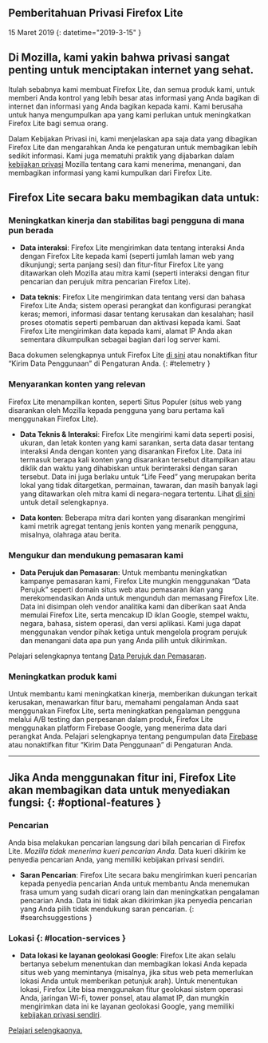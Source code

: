 ## <span class="privacy-header-firefox-lite">Pemberitahuan Privasi</span> <span class="privacy-header-policy">Firefox Lite</span>

15 Maret 2019
{: datetime="2019-3-15" }

## Di Mozilla, kami yakin bahwa privasi sangat penting untuk menciptakan internet yang sehat.

Itulah sebabnya kami membuat Firefox Lite, dan semua produk kami, untuk memberi Anda kontrol yang lebih besar atas informasi yang Anda bagikan di internet dan informasi yang Anda bagikan kepada kami. Kami berusaha untuk hanya mengumpulkan apa yang kami perlukan untuk meningkatkan Firefox Lite bagi semua orang.
 
Dalam Kebijakan Privasi ini, kami menjelaskan apa saja data yang dibagikan Firefox Lite dan mengarahkan Anda ke pengaturan untuk membagikan lebih sedikit informasi. Kami juga mematuhi praktik yang dijabarkan dalam [kebijakan privasi](https://www.mozilla.org/privacy/) Mozilla tentang cara kami menerima, menangani, dan membagikan informasi yang kami kumpulkan dari Firefox Lite.

## Firefox Lite secara baku membagikan data untuk:

### Meningkatkan kinerja dan stabilitas bagi pengguna di mana pun berada

* __Data interaksi__: Firefox Lite mengirimkan data tentang interaksi Anda dengan Firefox Lite kepada kami (seperti jumlah laman web yang dikunjungi; serta panjang sesi) dan fitur-fitur Firefox Lite yang ditawarkan oleh Mozilla atau mitra kami (seperti interaksi dengan fitur pencarian dan perujuk mitra pencarian Firefox Lite).

* __Data teknis__: Firefox Lite mengirimkan data tentang versi dan bahasa Firefox Lite Anda; sistem operasi perangkat dan konfigurasi perangkat keras; memori, informasi dasar tentang kerusakan dan kesalahan; hasil proses otomatis seperti pembaruan dan aktivasi kepada kami.  Saat Firefox Lite mengirimkan data kepada kami, alamat IP Anda akan sementara dikumpulkan sebagai bagian dari log server kami.  

Baca dokumen selengkapnya untuk Firefox Lite [di sini](https://support.mozilla.org/kb/send-usage-data-firefox-mobile-devices) atau nonaktifkan fitur “Kirim Data Penggunaan” di Pengaturan Anda.
{: #telemetry }

### Menyarankan konten yang relevan

Firefox Lite menampilkan konten, seperti Situs Populer (situs web yang disarankan oleh Mozilla kepada pengguna yang baru pertama kali menggunakan Firefox Lite).

* __Data Teknis & Interaksi__: Firefox Lite mengirimi kami data seperti posisi, ukuran, dan letak konten yang kami sarankan, serta data dasar tentang interaksi Anda dengan konten yang disarankan Firefox Lite. Data ini termasuk berapa kali konten yang disarankan tersebut ditampilkan atau diklik dan waktu yang dihabiskan untuk berinteraksi dengan saran tersebut. Data ini juga berlaku untuk “Life Feed” yang merupakan berita lokal yang tidak ditargetkan, permainan, tawaran, dan masih banyak lagi yang ditawarkan oleh mitra kami di negara-negara tertentu. Lihat [di sini](https://support.mozilla.org/kb/life-feed-firefox-lite) untuk detail selengkapnya.

* __Data konten__: Beberapa mitra dari konten yang disarankan mengirimi kami metrik agregat tentang jenis konten yang menarik pengguna, misalnya, olahraga atau berita.

### Mengukur dan mendukung pemasaran kami

* __Data Perujuk dan Pemasaran__: Untuk membantu meningkatkan kampanye pemasaran kami, Firefox Lite mungkin menggunakan “Data Perujuk” seperti domain situs web atau pemasaran iklan yang merekomendasikan Anda untuk mengunduh dan memasang Firefox Lite. Data ini disimpan oleh vendor analitika kami dan diberikan saat Anda memulai Firefox Lite, serta mencakup ID iklan Google, stempel waktu, negara, bahasa, sistem operasi, dan versi aplikasi. Kami juga dapat menggunakan vendor pihak ketiga untuk mengelola program perujuk dan menangani data apa pun yang Anda pilih untuk dikirimkan.

Pelajari selengkapnya tentang [Data Perujuk dan Pemasaran](https://github.com/mozilla-tw/Rocket/wiki/Telemetry#install-campaign-tracking).

### Meningkatkan produk kami

Untuk membantu kami meningkatkan kinerja, memberikan dukungan terkait kerusakan, menawarkan fitur baru, memahami pengalaman Anda saat menggunakan Firefox Lite, serta meningkatkan pengalaman pengguna melalui A/B testing dan perpesanan dalam produk, Firefox Lite menggunakan platform Firebase Google, yang menerima data dari perangkat Anda. Pelajari selengkapnya tentang pengumpulan data [Firebase](https://support.google.com/firebase/answer/6318039?hl=en) atau nonaktifkan fitur “Kirim Data Penggunaan” di Pengaturan Anda.

---

## Jika Anda menggunakan fitur ini, Firefox Lite akan membagikan data untuk menyediakan fungsi: {: #optional-features }

### Pencarian

Anda bisa melakukan pencarian langsung dari bilah pencarian di Firefox Lite.  _Mozilla tidak menerima kueri pencarian Anda._ Data kueri dikirim ke penyedia pencarian Anda, yang memiliki kebijakan privasi sendiri.  

* __Saran Pencarian__: Firefox Lite secara baku mengirimkan kueri pencarian kepada penyedia pencarian Anda untuk membantu Anda menemukan frasa umum yang sudah dicari orang lain dan meningkatkan pengalaman pencarian Anda. Data ini tidak akan dikirimkan jika penyedia pencarian yang Anda pilih tidak mendukung saran pencarian.
{: #searchsuggestions }
    
### Lokasi {: #location-services }

* __Data lokasi ke layanan geolokasi Google__: Firefox Lite akan selalu bertanya sebelum menentukan dan membagikan lokasi Anda kepada situs web yang memintanya (misalnya, jika situs web peta memerlukan lokasi Anda untuk memberikan petunjuk arah).  Untuk menentukan lokasi, Firefox Lite bisa menggunakan fitur geolokasi sistem operasi Anda, jaringan Wi-fi, tower ponsel, atau alamat IP, dan mungkin mengirimkan data ini ke layanan geolokasi Google, yang memiliki [kebijakan privasi sendiri](https://www.google.com/privacy/lsf.html).

[Pelajari selengkapnya.](https://www.mozilla.org/firefox/geolocation/)
